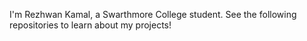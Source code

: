 I'm Rezhwan Kamal, a Swarthmore College student. See the following repositories to learn about my projects!
